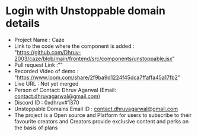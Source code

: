 # Login with Unstoppable domain details

- Project Name : Caze
- Link to the code where the component is added : "https://github.com/Dhruv-2003/caze/blob/main/frontend/src/components/unstoppable.jsx"
- Pull request Link :""
- Recorded Video of demo : "https://www.loom.com/share/2f9ba9d1224f45dca7ffaffa45a17fb2"
- Live URL : Not yet merged
- Person of Contact: Dhruv Agarwal (Email: contact.dhruvagarwal@gmail.com)
- Discord ID : 0xdhruv#1370
- Unstoppable Domains Email ID : contact.dhruvagarwal@gmail.com
- The project is a Open source and Platform for users to subscribe to their favourite creators and Creators provide exclusive content and perks on the basis of plans

